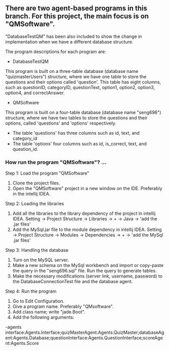 ## There are two agent-based programs in this branch. For this project, the main focus is on "QMSoftware". 
"DatabaseTestQM" has been also included to show the change in implementation when we have a different database structure.

The program descriptions for each program are:

  - DatabaseTestQM

This program is built on a three-table database (database name "quizmasterUsers") structure, where we have one table to store the questions and their options called 'question'. This table has eight columns, such as questionID, categoryID, questionText, option1, option2, option3, option4, and correctAnswer.
   
   - QMSoftware

This program is built on a four-table database (database name "seng696") structure, where we have two tables to store the questions and their options, called 'questions' and 'options' respectively.

  - The table 'questions' has three columns such as id, text, and category_id
  - The table 'options' four columns such as id, is_correct, text, and question_id.

### How run the program "QMSoftware"? ...

Step 1: Load the program "QMSoftware"

   1. Clone the project files.
   2. Open the "QMSoftware" project in a new window on the IDE. Preferably in the intellij IDEA.

Step 2: Loading the libraries
   
  1. Add all the libraries to the library dependency of the project in intellij IDEA. 
  Setting -> Project Structure -> Libraries -> + -> Java -> 'add the .jar files'
  2. Add the MySql.jar file to the module dependency in intellij IDEA. Setting -> Project Structure -> Modules -> Dependencies -> + -> 'add the MySql .jar files'

Step 3: Handling the database

   1. Turn on the MySQL server.
   2. Make a new schema on the MySql workbench and import or copy-paste the query in the "seng696.sql" file. Run the query to generate tables.
   3. Make the necessary modifications (server link, username, password) to the DatabaseConnectionTest file and the database agent.

Step 4: Run the program

1. Go to Edit Configuration.
2. Give a program name. Preferably "QMsoftware".
3. Add class name; write "jade.Boot".
4. Add the following arguments:

-agents interface:Agents.Interface;quizMasterAgent:Agents.QuizMaster;databaseAgent:Agents.Database;questionInterface:Agents.QuestionInterface;scoreAgent:Agents.Score
